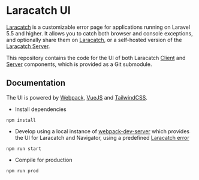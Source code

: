 # Laracatch UI

[Laracatch](https://github.com/mettle/laracatch-client) is a customizable error page for applications running on Laravel 5.5 and higher. It allows you to catch both browser and console exceptions, and optionally share them on [Laracatch](https://laracatch.com), or a self-hosted version of the [Laracatch Server](https://github.com/mettle/laracatch-server).

This repository contains the code for the UI of both Laracatch [Client](https://github.com/mettle/laracatch-client) and [Server](https://github.com/mettle/laracatch-server) components, which is provided as a Git submodule.

## Documentation

The UI is powered by [Webpack](https://webpack.js.org/), [VueJS](https://vuejs.org/) and [TailwindCSS](https://tailwindcss.com/).

* Install dependencies

```
npm install
```

* Develop using a local instance of [webpack-dev-server](https://webpack.js.org/configuration/dev-server/) which provides the UI for Laracatch and Navigator, using a predefined [Laracatch error](compiled/data.json)

```
npm run start
```

* Compile for production

```
npm run prod
```
